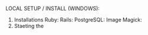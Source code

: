 LOCAL SETUP / INSTALL (WINDOWS):

1. Installations
   Ruby:
   Rails:
   PostgreSQL:
   Image Magick:
2. Staeting the
